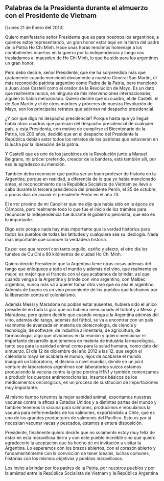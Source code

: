 Palabras de la Presidenta durante el almuerzo con el Presidente de Vietnam
--------------------------------------------------------------------------

[Lunes 21 de Enero del 2013]

Quiero manifestarle señor Presidente que es para nosotros los
argentinos, a quienes estoy representando, un gran honor estar aquí en
la tierra del padre de la Patria Ho Chi Minh. Hace unas horas rendimos
homenaje a los combatientes muertos en la guerra por la independencia y
luego nos trasladamos al mausoleo de Ho Chi Minh, lo que ha sido para
los argentinos un gran honor.

Pero debo decirle, señor Presidente, que me ha sorprendido más que
gratamente cuando mencionó obviamente a nuestro General San Martín, el
más reconocido patriota argentino como Padre de la Patria, pero mencionó
a Juan José Castelli como el orador de la Revolución de Mayo. Es un dato
que realmente nunca, en ninguna de mis intervenciones internacionales,
alguien lo había mencionado. Quiero decirle que su cuadro, el de
Castelli, el de San Martín y el de otros mártires y próceres de nuestra
Revolución de Mayo, son los principales retratos que adornan mi despacho
presidencial.

¿Y por qué digo mi despacho presidencial? Porque hasta que yo llegué
había otros cuadros que parecían del despacho presidencial de cualquier
país, y esta Presidenta, con motivo de cumplirse el Bicentenario de la
Patria, los 200 años, decidió que en el despacho del Presidente la
República debían estar todos los retratos de los patriotas que
estuvieron en la lucha por la liberación de la patria.

Y Castelli que es uno de los jacobinos de la Revolución junto a Manuel
Belgrano, mi prócer preferido, creador de la bandera, está también allí,
por eso le agradezco su mención.

También debo reconocer que podría ser un buen profesor de historia en la
Argentina, porque en realidad, a diferencia de lo que yo había
mencionado antes, el reconocimiento de la República Socialista de
Vietnam se llevó a cabo durante la tercera presidencia del presidente
Perón, el 25 de octubre, a pocos días de asumir el presidente Perón en
el año 73.

El error provino de mi Canciller que me dijo que había sido en la época
de Cámpora, pero realmente todo lo que fue el inicio de los trámites
para reconocer la independencia fue durante el gobierno peronista, que
eso es lo importante.

Digo esto porque nada hay más importante que la verdad histórica para
todos los pueblos de todas las latitudes y cualquiera sea su ideología.
Nada más importante que conocer la verdadera historia.

Es por eso que recorrí con tanto orgullo, cariño y afecto, el otro día
los túneles de Cu Chi a 80 kilómetros de ciudad Ho Chi Minh.

Quiero decirle Presidente que la Argentina tiene otras cosas además del
tango que enloquece a todo el mundo y además del vino, que realmente es
mejor, es mejor que el francés con el que acabamos de brindar, así que
cuando venga a la Argentina y brinde con vino argentino, con Malbec
argentino, nunca más va a querer tomar otro vino que no sea el
argentino. Además de bueno es un vino proveniente de los pueblos que
luchamos por la liberación contra el colonialismo.

Además Messi y Maradona no podían estar ausentes, hubiera sido el único
presidente en toda la gira que no hubiera mencionado el fútbol y a Messi
y Maradona, pero quiero decirle que cuando venga a la Argentina además
del vino, además del tango, además del fútbol, se va a encontrar con un
país realmente de avanzada en materia de biotecnología, de ciencia y
tecnología, de software, de industria alimentaria, de agricultura, de
farmacología, algo que olvidamos en la reunión y quiero mencionar el
importante desarrollo que tenemos en materia de industria farmacológica,
tanto sea para la sanidad animal como para la salud humana, como dato
del almuerzo. El día 12 de diciembre del año 2012 a las 12, que según el
calendario maya se acabaría el mundo, lejos de acabarse el mundo
inauguré un laboratorio, el décimo a nivel mundial, donde en un joint
venture de laboratorios argentinos con laboratorios suizos estamos
produciendo la vacuna contra la gripe porcina H1N1 y también comenzamos
a producir los cuerpos antimonoclonales, insumos básicos de los
medicamentos oncológicos, en un proceso de sustitución de importaciones
muy importante.

Al mismo tiempo tenemos la mejor sanidad animal, exportamos nuestras
vacunas contra la aftosa a Estados Unidos y a distintas partes del mundo
y también tenemos la vacuna para salmones, producimos e inoculamos la
vacuna para enfermedades de los salmones, exportándola a Chile, que es
uno de los grandes productores de salmones del Pacífico. Esto es por si
necesitan vacunar vacas y pescados, estamos a entera disposición.

Presidente, finalmente quiero decirle que no solamente estoy muy feliz
de estar en esta maravillosa tierra y con este pueblo increíble sino que
quiero agradecerle la aceptación que ha hecho de mi invitación a visitar
la Argentina. Lo esperamos con los brazos abiertos, con el corazón
abierto y fundamentalmente con la convicción de tener ideales, luchas
comunes, historias con los mismos objetivos y pueblos maravillosos.

Los invito a brindar por los padres de la Patria, por nuestros pueblos y
por la amistad entre la República Socialista de Vietnam y la República
Argentina
